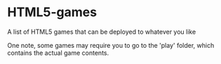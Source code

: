 # HTML5-games
A list of HTML5 games that can be deployed to whatever you like

One note, some games may require you to go to the 'play' folder, which contains the actual game contents. 


